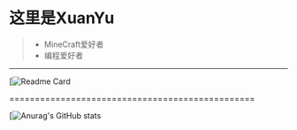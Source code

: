 # 这里是XuanYu
> * MineCraft爱好者
> * 编程爱好者
----------------------------------------------
[![Readme Card](https://github-readme-stats.vercel.app/api/top-langs/?username=XuanYuSLF&bg_color=30,F0F8FF,E6E6FA)

================================================

[![Anurag's GitHub stats](https://github-readme-stats.vercel.app/api?username=XuanYuSLF&show_icons=true&bg_color=30,F0F8FF,87CEFA,5F9EA0&icon_color=FFA07A)
